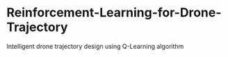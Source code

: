 # Reinforcement-Learning-for-Drone-Trajectory
Intelligent drone trajectory design using Q-Learning algorithm
